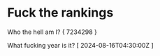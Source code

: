 # Fuck the rankings

Who the hell am I?
{ 7234298 }

What fucking year is it?
[ 2024-08-16T04:30:00Z ]
